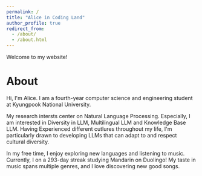 ```yaml
---
permalink: /
title: "Alice in Coding Land"
author_profile: true
redirect_from: 
  - /about/
  - /about.html
---
```


Welcome to my website! 

About
======
Hi, I'm Alice.
I am a fourth-year computer science and engineering student at Kyungpook National University. 

My research intersts center on Natural Language Processing. Especially, I am interested in Diversity in LLM, Multilingual LLM and Knowledge Base LLM. Having Experienced different cutlures throughout my life, I'm particularly drawn to developing LLMs that can adapt to and respect cultural diversity.


In my free time, I enjoy exploring new languages and listening to music. Currently, I on a 293-day streak studying Mandarin on Duolingo! My taste in music spans multiple genres, and I love discovering new good songs. 